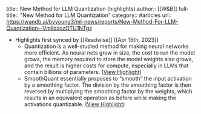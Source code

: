 title:: New Method for LLM Quantization (highlights)
author:: [[W&B]]
full-title:: "New Method for LLM Quantization"
category:: #articles
url:: https://wandb.ai/byyoung3/ml-news/reports/New-Method-For-LLM-Quantization--VmlldzozOTU1NTgz

- Highlights first synced by [[Readwise]] [[Apr 16th, 2023]]
	- Quantization is a well-studied method for making neural networks more efficient. As neural nets grow in size, the cost to run the model grows, the memory required to store the model weights also grows, and the result is higher costs for compute, especially in LLMs that contain billions of parameters. ([View Highlight](https://read.readwise.io/read/01gy4dbenmzq104tqtx9kbfpv8))
	- SmoothQuant essentially proposes to “smooth” the input activation by a smoothing factor. The division by the smoothing factor is then reversed by multiplying the smoothing factor by the weights, which results in an equivalent operation as before while making the activations quantizable. ([View Highlight](https://read.readwise.io/read/01gy4df9ndyy8x77f0hmq2cbn4))